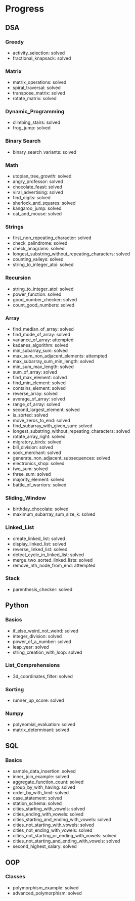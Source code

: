 # Progress

## DSA
### Greedy
- activity_selection: solved
- fractional_knapsack: solved

### Matrix
- matrix_operations: solved
- spiral_traversal: solved
- transpose_matrix: solved
- rotate_matrix: solved

### Dynamic_Programming
- climbing_stairs: solved
- frog_jump: solved

### Binary Search
- binary_search_variants: solved

### Math
- utopian_tree_growth: solved
- angry_professor: solved
- chocolate_feast: solved
- viral_advertising: solved
- find_digits: solved
- sherlock_and_squares: solved
- kangaroo_jump: solved
- cat_and_mouse: solved

### Strings
- first_non_repeating_character: solved
- check_palindrome: solved
- check_anagrams: solved
- longest_substring_without_repeating_characters: solved
- counting_valleys: solved
- string_to_integer_atoi: solved

### Recursion
- string_to_integer_atoi: solved
- power_function: solved
- good_number_checker: solved
- count_good_numbers: solved

### Array
- find_median_of_array: solved
- find_mode_of_array: solved
- variance_of_array: attempted
- kadanes_algorithm: solved
- min_subarray_sum: solved
- max_sum_non_adjacent_elements: attempted
- max_subarray_sum_min_length: solved
- min_sum_max_length: solved
- sum_of_array: solved
- find_max_element: solved
- find_min_element: solved
- contains_element: solved
- reverse_array: solved
- average_of_array: solved
- range_of_array: solved
- second_largest_element: solved
- is_sorted: solved
- move_zeros_to_end: solved
- find_subarray_with_given_sum: solved
- longest_substring_without_repeating_characters: solved
- rotate_array_right: solved
- migratory_birds: solved
- bill_division: solved
- sock_merchant: solved
- generate_non_adjacent_subsequences: solved
- electronics_shop: solved
- two_sum: solved
- three_sum: solved
- majority_element: solved
- battle_of_warriors: solved

### Sliding_Window
- birthday_chocolate: solved
- maximum_subarray_sum_size_k: solved

### Linked_List
- create_linked_list: solved
- display_linked_list: solved
- reverse_linked_list: solved
- detect_cycle_in_linked_list: solved
- merge_two_sorted_linked_lists: solved
- remove_nth_node_from_end: attempted

### Stack
- parenthesis_checker: solved

## Python
### Basics
- if_else_weird_not_weird: solved
- integer_division: solved
- power_of_a_number: solved
- leap_year: solved
- string_creation_with_loop: solved
### List_Comprehensions
- 3d_coordinates_filter: solved
### Sorting
- runner_up_score: solved
### Numpy
- polynomial_evaluation: solved
- matrix_determinant: solved

## SQL
### Basics
- sample_data_insertion: solved
- inner_join_example: solved
- aggregate_function_count: solved
- group_by_with_having: solved
- order_by_with_limit: solved
- case_statement: solved
- station_schema: solved
- cities_starting_with_vowels: solved
- cities_ending_with_vowels: solved
- cities_starting_and_ending_with_vowels: solved
- cities_not_starting_with_vowels: solved
- cities_not_ending_with_vowels: solved
- cities_not_starting_or_ending_with_vowels: solved
- cities_not_starting_and_ending_with_vowels: solved
- second_highest_salary: solved

## OOP
### Classes
- polymorphism_example: solved
- advanced_polymorphism: solved